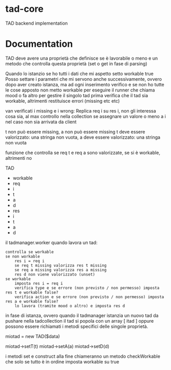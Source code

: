 # tad-core
TAD backend implementation


# Documentation
TAD deve avere una proprietà che definisce se è lavorabile o meno e un metodo che controlla questa proprietà (set o get in fase di parsing)

Quando lo istanzio se ho tutti i dati che mi aspetto setto workable true
Posso settare i parametri che mi servono anche successivamente, ovvero dopo aver creato istanza, ma ad ogni inserimento verifico e se non ho tutte le cose apposto non metto workable
per eseguire il runner che chiama mood o fa altro per gestire il singolo tad prima verifica che il tad sia workable, altrimenti restituisce errori (missing etc etc)

van verificati i missing e i wrong:
Replica req i su res i, non gli interessa cosa sia, al max controllo nella collection se assegnare un valore o meno a i nel caso non sia arrivata da client

t non può essere missing, a non può essere missing
t deve essere valorizzato: una stringa non vuota, a deve essere valorizzato: una stringa non vuota

funzione che controlla se req t e req a sono valorizzate, se si è workable, altrimenti no



TAD
- workable
- req
 - i
 - t
 - a
 - d
- res
 - i
 - t
 - a
 - d

il tadmanager.worker quando lavora un tad:

    controlla se workable
    se non workable
        res i = req i
        se req t missing valorizza res t missing
        se req a missing valorizza res a missing
        res d non viene valorizzato (unset)
    se workable
        imposta res i = req i
        verifica type e se errore (non previsto / non permesso) imposta res t e workable false?
        verifica action e se errore (non previsto / non permesso) imposta res a e workable false?
        lo lavora (tramite mood o altro) e imposta res d

in fase di istanza, ovvero quando il tadmanager istanzia un nuovo tad da pushare nella tadcollection il tad si popola con un array [ itad ]
oppure possono essere richiamati i metodi specifici delle singole proprietà.

miotad = new TAD($data)

miotad->setT(t)
miotad->setA(a)
miotad->setD(d)

i metodi set e construct alla fine chiameranno un metodo checkWorkable che solo se tutto è in ordine imposta workable su true
